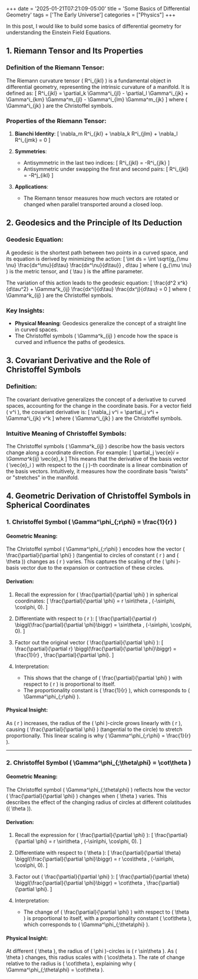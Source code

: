 +++
date = '2025-01-21T07:21:09-05:00'
title = 'Some Basics of Differential Geometry'
tags = ['The Early Universe']
categories = ["Physics"]
+++

In this post, I would like to build some basics of differential geometry for understanding the Einstein Field Equations.

## 1. Riemann Tensor and Its Properties

### Definition of the Riemann Tensor:
The Riemann curvature tensor \( R^i_{jkl} \) is a fundamental object in differential geometry, representing the intrinsic curvature of a manifold. It is defined as:
\[
R^i_{jkl} = \partial_k \Gamma^i_{jl} - \partial_l \Gamma^i_{jk} + \Gamma^i_{km} \Gamma^m_{jl} - \Gamma^i_{lm} \Gamma^m_{jk}
\]
where \( \Gamma^i_{jk} \) are the Christoffel symbols.

### Properties of the Riemann Tensor:
1. **Bianchi Identity**:
   \[
   \nabla_m R^i_{jkl} + \nabla_k R^i_{jlm} + \nabla_l R^i_{jmk} = 0
   \]

2. **Symmetries**:
   - Antisymmetric in the last two indices:
     \[
     R^i_{jkl} = -R^i_{jlk}
     \]
   - Antisymmetric under swapping the first and second pairs:
     \[
     R^i_{jkl} = -R^j_{ikl}
     \]

3. **Applications**:
   - The Riemann tensor measures how much vectors are rotated or changed when parallel transported around a closed loop.


## 2. Geodesics and the Principle of Its Deduction

### Geodesic Equation:
A geodesic is the shortest path between two points in a curved space, and its equation is derived by minimizing the action:
\[
\int ds = \int \sqrt{g_{\mu \nu} \frac{dx^\mu}{d\tau} \frac{dx^\nu}{d\tau}} \, d\tau
\]
where \( g_{\mu \nu} \) is the metric tensor, and \( \tau \) is the affine parameter.

The variation of this action leads to the geodesic equation:
\[
\frac{d^2 x^k}{d\tau^2} + \Gamma^k_{ij} \frac{dx^i}{d\tau} \frac{dx^j}{d\tau} = 0
\]
where \( \Gamma^k_{ij} \) are the Christoffel symbols.

### Key Insights:
- **Physical Meaning**: Geodesics generalize the concept of a straight line in curved spaces.
- The Christoffel symbols \( \Gamma^k_{ij} \) encode how the space is curved and influence the paths of geodesics.


## 3. Covariant Derivative and the Role of Christoffel Symbols

### Definition:
The covariant derivative generalizes the concept of a derivative to curved spaces, accounting for the change in the coordinate basis. For a vector field \( v^i \), the covariant derivative is:
\[
\nabla_j v^i = \partial_j v^i + \Gamma^i_{jk} v^k
\]
where \( \Gamma^i_{jk} \) are the Christoffel symbols.

### Intuitive Meaning of Christoffel Symbols:
The Christoffel symbols \( \Gamma^k_{ij} \) describe how the basis vectors change along a coordinate direction. For example:
\[
\partial_j \vec{e}_i = \Gamma^k_{ij} \vec{e}_k 
\]
This means that the derivative of the basis vector \( \vec{e}_i \) with respect to the \( j \)-th coordinate is a linear combination of the basis vectors. Intuitively, it measures how the coordinate basis "twists" or "stretches" in the manifold.


## 4. Geometric Derivation of Christoffel Symbols in Spherical Coordinates

### 1. Christoffel Symbol \( \Gamma^\phi_{\;r\phi} = \frac{1}{r} \)

#### Geometric Meaning:
The Christoffel symbol \( \Gamma^\phi_{\;r\phi} \) encodes how the vector \( \frac{\partial}{\partial \phi} \) (tangential to circles of constant \( r \) and \( \theta \)) changes as \( r \) varies. This captures the scaling of the \( \phi \)-basis vector due to the expansion or contraction of these circles.

#### Derivation:
1. Recall the expression for \( \frac{\partial}{\partial \phi} \) in spherical coordinates:
   \[
   \frac{\partial}{\partial \phi} = r \sin\theta \, (-\sin\phi, \cos\phi, 0).
   \]

2. Differentiate with respect to \( r \):
   \[
   \frac{\partial}{\partial r} \biggl(\frac{\partial}{\partial \phi}\biggr) = \sin\theta \, (-\sin\phi, \cos\phi, 0).
   \]

3. Factor out the original vector \( \frac{\partial}{\partial \phi} \):
   \[
   \frac{\partial}{\partial r} \biggl(\frac{\partial}{\partial \phi}\biggr) = \frac{1}{r} \, \frac{\partial}{\partial \phi}.
   \]

4. Interpretation:
   - This shows that the change of \( \frac{\partial}{\partial \phi} \) with respect to \( r \) is proportional to itself.
   - The proportionality constant is \( \frac{1}{r} \), which corresponds to \( \Gamma^\phi_{\;r\phi} \).

#### Physical Insight:
As \( r \) increases, the radius of the \( \phi \)-circle grows linearly with \( r \), causing \( \frac{\partial}{\partial \phi} \) (tangential to the circle) to stretch proportionally. This linear scaling is why \( \Gamma^\phi_{\;r\phi} = \frac{1}{r} \).

---

### 2. Christoffel Symbol \( \Gamma^\phi_{\;\theta\phi} = \cot\theta \)

#### Geometric Meaning:
The Christoffel symbol \( \Gamma^\phi_{\;\theta\phi} \) reflects how the vector \( \frac{\partial}{\partial \phi} \) changes when \( \theta \) varies. This describes the effect of the changing radius of circles at different colatitudes (\( \theta \)).

#### Derivation:
1. Recall the expression for \( \frac{\partial}{\partial \phi} \):
   \[
   \frac{\partial}{\partial \phi} = r \sin\theta \, (-\sin\phi, \cos\phi, 0).
   \]

2. Differentiate with respect to \( \theta \):
   \[
   \frac{\partial}{\partial \theta} \biggl(\frac{\partial}{\partial \phi}\biggr) = r \cos\theta \, (-\sin\phi, \cos\phi, 0).
   \]

3. Factor out \( \frac{\partial}{\partial \phi} \):
   \[
   \frac{\partial}{\partial \theta} \biggl(\frac{\partial}{\partial \phi}\biggr) = \cot\theta \, \frac{\partial}{\partial \phi}.
   \]

4. Interpretation:
   - The change of \( \frac{\partial}{\partial \phi} \) with respect to \( \theta \) is proportional to itself, with a proportionality constant \( \cot\theta \), which corresponds to \( \Gamma^\phi_{\;\theta\phi} \).

#### Physical Insight:
At different \( \theta \), the radius of \( \phi \)-circles is \( r \sin\theta \). As \( \theta \) changes, this radius scales with \( \cos\theta \). The rate of change relative to the radius is \( \cot\theta \), explaining why \( \Gamma^\phi_{\;\theta\phi} = \cot\theta \).

